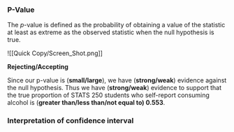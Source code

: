 ### P-Value

The $p$-value is defined as the probability of obtaining a value of the statistic at least as extreme as the observed statistic when the null hypothesis is true.

![[Quick Copy/Screen_Shot.png]]

**Rejecting/Accepting**

Since our p-value is (**small/large**), we have (**strong/weak**) evidence against the null hypothesis. Thus we have (**strong/weak**) evidence to support that the true proportion of STATS 250 students who self-report consuming alcohol is (**greater than/less than/not equal to) 0.553**. 

### Interpretation of confidence interval